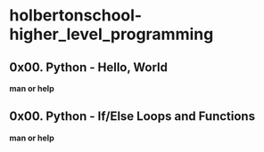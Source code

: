 # holbertonschool-higher_level_programming   
  
## 0x00. Python - Hello, World   
  
**man or help**  
  
## 0x00. Python - If/Else Loops and Functions  
  
**man or help**

